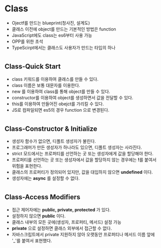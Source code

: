 # <h1>Class
-  Ojectf를 만드는 blueprint(청사진, 설계도)
-  클래스 이전에 object를 만드는 기본적인 방법은 function
-  JavaScript에도 class는 es6부터 사용 가능
-  OPP를 위한 초석
-  TypeScirpt에서는 클래스도 사용자가 만드는 타입의 하나

# <h2>Class-Quick Start
-  class 키워드를 이용하여 클래스를 만들 수 있다.
-  class 이름은 보통 대문자를 이용한다.
-  new 를 이용하여 class를 통해 object를 만들 수 있다.
-  constructor를 이용하여 object를 생성하면서 값을 전달할 수 있다. 
-  this를 이용하여 만들어진 obejct를 가리킬 수 있다.
-  JS로 컴파일되면 es5의 경우 function 으로 변경된다.

# <h2>Class-Constructor & Initialize
-  생성자 함수가 없으면, 디폴트 생성자가 불린다.
-  프로그래머가 만든 생성자가 하나라도 있으면, 디폴트 생성자는 사라진다.
-  strict 모드에서는 프로퍼티를 선언하는 곳 또는 생성자에게 값을 할당해야 한다.
-  프로퍼티를 선언하는 곳 또는 생성자에서 값을 할당하지 않는 경우에는 <b>!</b>를 붙여서 위험을 표현한다.
-  클래스의 프로퍼티가 정의되어 있지만, 값을 대입하지 않으면 <b>undefined</b> 이다.
-  생성자에는 <b>async</b> 를 설정할 수 없다.

# <h2>Class-Access Modifiers
-  접근 제어자에는 <b>public, private, protected</b> 가 있다.
-  설정하지 않으면 <b>public</b> 이다.
-  클래스 내부의 모든 곳에(생성자, 프로퍼티, 메서드) 설정 가능
-  <b>private</b> 으로 설정하면 클래스 외부에서 접근할 수 없다.
-  자바스크립트에서 private 지원하지 않아 오랫동안 프로퍼티나 메서드 이름 앞에 '_'를 붙여서 표현했다.